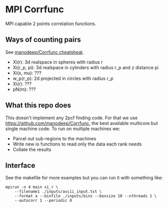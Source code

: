 # MPI Corrfunc

MPI capable 2 points correlation functions.

## Ways of counting pairs

See [manodeep/Corrfunc cheatsheat](http://corrfunc.readthedocs.io/en/master/all-interfaces.html).

* Xi(r): 3d realspace in spheres with radius r
* Xi(r_p, pi): 3d realspace in cylinders with radius r_p and z distance pi
* Xi(s, mu): ???
* w_p(r_p): 2d projected in circles with radius r_p
* Xi(r): ???
* pN(m): ???

## What this repo does

This doesn't implement any 2pcf finding code. For that we use https://github.com/manodeep/Corrfunc, the best available multicore but single machine code. To run on multiple machines we:

* Parcel out sub-regions to the machines
* Write new io functions to read only the data each rank needs
* Collate the results

## Interface

See the makefile for more examples but you can run it with something like:
```
mpirun -n 4 main xi_r \
    --filename1 ./inputs/ascii_input.txt \
    --format a --binfile ./inputs/bins --boxsize 10 --nthreads 1 \
    --autocorr 1 --periodic 0
```
